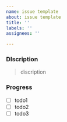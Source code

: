 ```yaml
---
name: issue template
about: issue template
title: ''
labels: ''
assignees: ''

---
```


### DIscription

> discription

### Progress

- [ ] todo1
- [ ] todo2
- [ ] todo3
